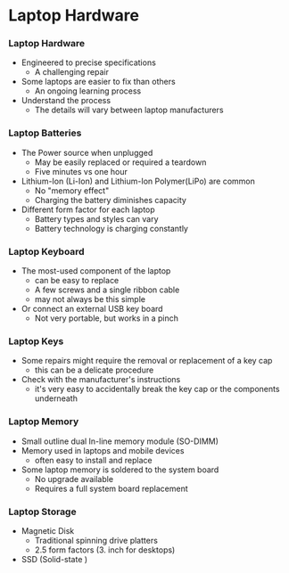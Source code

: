 # Laptop Hardware

### Laptop Hardware
- Engineered to precise specifications
	- A challenging repair
- Some laptops are easier to fix than others
	- An ongoing learning process
- Understand the process
	- The details will vary between laptop manufacturers

### Laptop Batteries
- The Power source when unplugged
	- May be easily replaced or required a teardown
	- Five minutes vs one hour
- Lithium-Ion (Li-Ion) and Lithium-Ion Polymer(LiPo) are common
	- No "memory effect"
	- Charging the battery diminishes capacity
- Different form factor for each laptop
	- Battery types and styles can vary
	- Battery technology is charging constantly

### Laptop Keyboard
- The most-used component of the laptop
	- can be easy to replace
	- A few screws and a single ribbon cable
	- may not always be this simple
- Or connect an external USB key board
	- Not very portable, but works in a pinch

### Laptop Keys
- Some repairs might require the removal or replacement of a key cap
	- this can be a delicate procedure
- Check with the manufacturer's instructions
	- it's very easy to accidentally break the key cap or the components underneath

### Laptop Memory
- Small outline dual In-line memory module (SO-DIMM)
- Memory used in laptops and mobile devices
	- often easy to install and replace
- Some laptop memory is soldered to the system board
	- No upgrade available
	- Requires a full system board replacement

### Laptop Storage
- Magnetic Disk
	- Traditional spinning drive platters 
	- 2.5 form factors (3. inch for desktops)
- SSD (Solid-state )